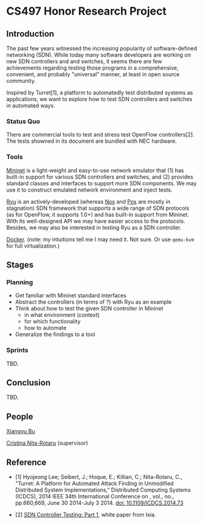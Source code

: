 # CS497 Honor Research Project

## Introduction

The past few years witnessed the increasing popularity of software-defined networking (SDN). While today many software developers are working on new SDN controllers and and switches, it seems there are few achievements regarding testing those programs in a comprehensive, convenient, and probably "universal" manner, at least in open source community.

Inspired by Turret[1], a platform to automatedly test distributed systems as applications, we want to explore how to test SDN controllers and switches in automated ways.

### Status Quo

There are commercial tools to test and stress test OpenFlow controllers[2].
The tests showned in its document are bundled with NEC hardware.



### Tools

[Mininet](http://mininet.org) is a light-weight and easy-to-use network emulator that (1) has built-in support for various SDN controllers and switches, and (2) provides standard classes and interfaces to support more SDN components. We may use it to construct emulated network environment and inject tests.

[Ryu](http://osrg.github.io/ryu/) is an actively-developed (whereas [Nox](http://noxrepo.org/) and [Pox](http://www.noxrepo.org/pox/about-pox/) are mostly in stagnation) SDN framework that supports a wide range of SDN protocols (as for OpenFlow, it supports 1.0+) and has built-in support from Mininet. With its well-designed API we may have easier access to the protocols. Besides, we may also be interested in testing Ryu as a SDN controller.

[Docker](http://docker.io). (note: my intuitions tell me I may need it. Not sure. Or use `qemu-kvm` for full virtualization.) 

## Stages

### Planning

 * Get familiar with Mininet standard interfaces
 * Abstract the controllers (in terms of ?) with Ryu as an example
 * Think about how to test the given SDN controller in Mininet
   * in what environment (context)
   * for which functionality
   * how to automate
 * Generalize the findings to a tool

### Sprints

TBD.

## Conclusion

TBD.

## People

[Xiangyu Bu](http://xybu.me)

[Cristina Nita-Rotaru](http://homes.cerias.purdue.edu/~crisn/index.html) (supervisor)

## Reference

 * [1] Hyojeong Lee; Seibert, J.; Hoque, E.; Killian, C.; Nita-Rotaru, C., "Turret: A Platform for Automated Attack Finding in Unmodified Distributed System Implementations," Distributed Computing Systems (ICDCS), 2014 IEEE 34th International Conference on , vol., no., pp.660,669, June 30 2014-July 3 2014. [doi: 10.1109/ICDCS.2014.73](http://ieeexplore.ieee.org/xpl/articleDetails.jsp?arnumber=6888941)
 
 * [2] [SDN Controller Testing: Part 1](http://www.necam.com/docs/?id=2709888a-ecfd-4157-8849-1d18144a6dda), white paper from Ixia.
